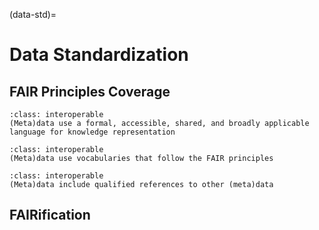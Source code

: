 (data-std)=
# Data Standardization

## FAIR Principles Coverage

```{admonition} FAIR PRINCIPLE I1
:class: interoperable
(Meta)data use a formal, accessible, shared, and broadly applicable language for knowledge representation
```

```{admonition} FAIR PRINCIPLE I2
:class: interoperable
(Meta)data use vocabularies that follow the FAIR principles
```

```{admonition} FAIR PRINCIPLE I3
:class: interoperable
(Meta)data include qualified references to other (meta)data
```

## FAIRification

